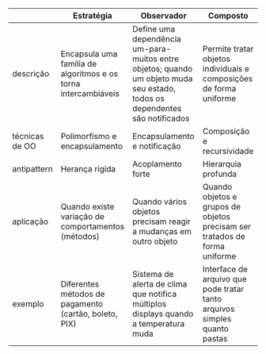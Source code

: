 |                | Estratégia                                               | Observador                                                                 | Composto                                                   |
|----------------|----------------------------------------------------------|---------------------------------------------------------------------------|-----------------------------------------------------------|
| descrição       | Encapsula uma família de algoritmos e os torna intercambiáveis | Define uma dependência um-para-muitos entre objetos; quando um objeto muda seu estado, todos os dependentes são notificados | Permite tratar objetos individuais e composições de forma uniforme |
| técnicas de OO | Polimorfismo e encapsulamento                             | Encapsulamento e notificação                                              | Composição e recursividade                                 |
| antipattern    | Herança rígida                                           | Acoplamento forte                                                          | Hierarquia profunda                                       |
| aplicação      | Quando existe variação de comportamentos (métodos)      | Quando vários objetos precisam reagir a mudanças em outro objeto          | Quando objetos e grupos de objetos precisam ser tratados de forma uniforme |
| exemplo        | Diferentes métodos de pagamento (cartão, boleto, PIX)   | Sistema de alerta de clima que notifica múltiplos displays quando a temperatura muda | Interface de arquivo que pode tratar tanto arquivos simples quanto pastas |
